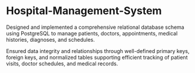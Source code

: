 # Hospital-Management-System

Designed and implemented a comprehensive relational database schema using PostgreSQL to manage patients, doctors, appointments, medical histories, diagnoses, and schedules.

Ensured data integrity and relationships through well-defined primary keys, foreign keys, and normalized tables supporting efficient tracking of patient visits, doctor schedules, and medical records.

